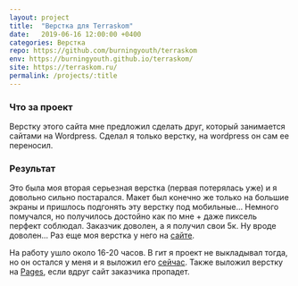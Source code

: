 ```yaml
---
layout: project
title:  "Верстка для Terraskom"
date:   2019-06-16 12:00:00 +0400
categories: Верстка
repo: https://github.com/burningyouth/terraskom
env: https://burningyouth.github.io/terraskom/
site: https://terraskom.ru/
permalink: /projects/:title
---
```


### Что за проект
Верстку этого сайта мне предложил сделать друг, который занимается сайтами на Wordpress. Сделал я только верстку, на wordpress он сам ее переносил.

### Результат
Это была моя вторая серьезная верстка (первая потерялась уже) и я довольно сильно постарался. Макет был конечно же только на большие экраны и пришлось подгонять эту верстку под мобильные... Немного помучался, но получилось достойно как по мне + даже пиксель перфект соблюдал. Заказчик доволен, а я получил свои 5к. Ну вроде доволен... Раз еще моя верстка у него на [сайте]({{page.site}}).

На работу ушло около 16-20 часов. В гит я проект не выкладывал тогда, но он остался у меня и я выложил его [сейчас]({{page.repo}}). Также выложил верстку на [Pages]({{page.env}}), если вдруг сайт заказчика пропадет.